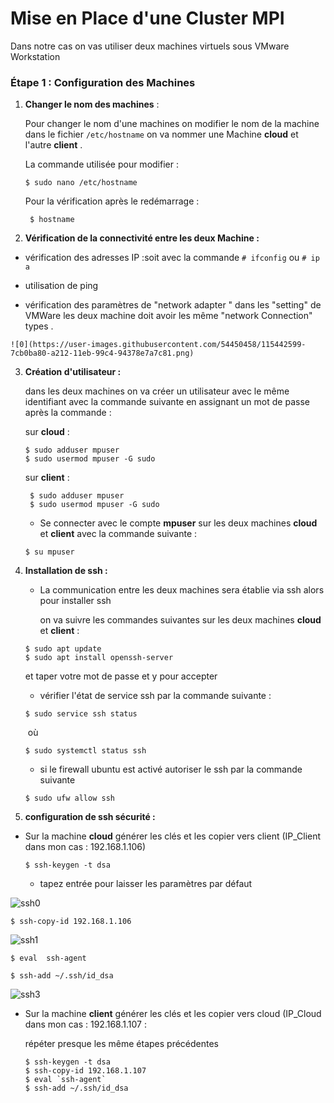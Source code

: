 # Mise en Place d'une Cluster MPI

Dans notre cas on vas utiliser deux machines virtuels  sous VMware Workstation 



### Étape 1 : Configuration des Machines 

1. **Changer le nom des machines**  :

   Pour changer le nom d'une machines on modifier le nom de la machine dans le fichier `/etc/hostname` on va nommer une Machine **cloud** et l'autre **client** .

   La commande utilisée pour modifier  :

    ``` shell
    $ sudo nano /etc/hostname 
    ```

   Pour la vérification après le redémarrage :

   ``` shell
    $ hostname
   ```
 2. **Vérification de la connectivité entre les deux Machine :**

   - vérification des adresses IP :soit avec la commande `# ifconfig` ou `# ip a`

   - utilisation de ping 

   - vérification des paramètres de "network adapter " dans les "setting" de VMWare les deux machine doit avoir les même "network Connection" types .

    ![0](https://user-images.githubusercontent.com/54450458/115442599-7cb0ba80-a212-11eb-99c4-94378e7a7c81.png)


 3. **Création d'utilisateur :**

      dans les deux machines on va créer un utilisateur avec le même identifiant  avec la commande suivante en assignant un mot de passe après la commande :

      sur  **cloud** :

      ``` shell
      $ sudo adduser mpuser
      $ sudo usermod mpuser -G sudo
      ```
      sur **client** :

     ``` shell
      $ sudo adduser mpuser
      $ sudo usermod mpuser -G sudo
     ```
    * Se connecter avec le compte **mpuser** sur les deux machines **cloud** et **client** avec la commande suivante : 
    ``` 
    $ su mpuser
    ```
 
4. **Installation de ssh :**

      - La communication entre les deux machines sera établie via ssh alors pour installer ssh 

        on va suivre les commandes suivantes sur les deux machines **cloud** et **client** :

      ```shell
      $ sudo apt update
      $ sudo apt install openssh-server
      ```

      et taper votre mot de passe et y pour accepter 

      - vérifier l'état de service ssh par la commande suivante :

      ```shell
      $ sudo service ssh status
      ```

      ​	où 

      ```shell
      $ sudo systemctl status ssh
      ```

      - si le firewall ubuntu est activé autoriser le ssh par la commande suivante 

      ```shell
      $ sudo ufw allow ssh
      ```
5. **configuration de ssh sécurité :**

- Sur la machine **cloud** générer les clés et les copier vers client  (IP_Client dans mon cas : 192.168.1.106)

  ```shell
  $ ssh-keygen -t dsa
  ```

  - tapez entrée pour laisser les paramètres par défaut

 ![ssh0](https://user-images.githubusercontent.com/54450458/115442636-876b4f80-a212-11eb-859f-1391c166d9e4.png)


  ```shell
  $ ssh-copy-id 192.168.1.106
  ```

  ![ssh1](https://user-images.githubusercontent.com/54450458/115442659-8d613080-a212-11eb-963d-87211d4f9b61.png)


 ```shell
 $ eval  ssh-agent
 ```

  ```shell
  $ ssh-add ~/.ssh/id_dsa
  ```

![ssh3](https://user-images.githubusercontent.com/54450458/115442696-981bc580-a212-11eb-82d0-d7b4b7bd6d17.PNG)


- Sur la machine **client** générer les clés et les copier vers cloud (IP_Cloud dans mon cas : 192.168.1.107 :

  répéter presque les même étapes précédentes 

  ```shell
  $ ssh-keygen -t dsa
  $ ssh-copy-id 192.168.1.107
  $ eval `ssh-agent`
  $ ssh-add ~/.ssh/id_dsa
  ```

  
